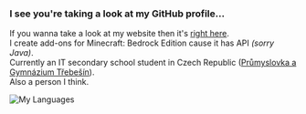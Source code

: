 ### I see you're taking a look at my GitHub profile...
If you wanna take a look at my website then it's [right here](https://www.icecraftstudio.repl.co/).  
I create add-ons for Minecraft: Bedrock Edition cause it has API *(sorry Java)*.  
Currently an IT secondary school student in Czech Republic ([Průmyslovka a Gymnázium Třebešín](https://trebesin.cz)).  
Also a person I think.

![My Languages](https://github-readme-stats.vercel.app/api/top-langs/?username=PavelDobCZ23)

